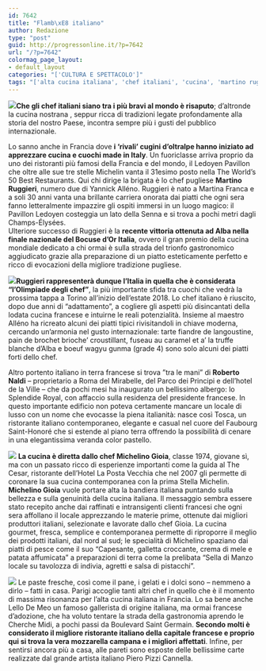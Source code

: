 ```yaml
---
id: 7642
title: "Flamb\xE8 italiano"
author: Redazione
type: "post"
guid: http://progressonline.it/?p=7642
url: "/?p=7642"
colormag_page_layout:
- default_layout
categories: "['CULTURA E SPETTACOLO']"
tags: "['alta cucina italiana', 'chef italiani', 'cucina', 'martino ruggieri', 'michelino gioia', 'migliori chef italiani', 'migliori chef italiani in Francia', 'ristoranti italiani', 'ristoranti italiani in Francia']"
---
```


**![](https://progressonline.it/wp-content/uploads/2017/12/chef-1-300x188.png)Che gli chef italiani siano tra i più bravi al mondo è risaputo**; d’altronde la cucina nostrana , seppur ricca di tradizioni legate profondamente alla storia del nostro Paese, incontra sempre più i gusti del pubblico internazionale.

Lo sanno anche in Francia dove **i ‘rivali’ cugini d’oltralpe hanno iniziato ad apprezzare cucina e cuochi made in Italy**. Un fuoriclasse arriva proprio da uno dei ristoranti più famosi della Francia e del mondo, il Ledoyen Pavillon che oltre alle sue tre stelle Michelin vanta il 31esimo posto nella The World’s 50 Best Restaurants. Qui chi dirige la brigata è lo chef pugliese **Martino Ruggieri**, numero due di Yannick Alléno. Ruggieri è nato a Martina Franca e a soli 30 anni vanta una brillante carriera onorata dai piatti che ogni sera fanno letteralmente impazzire gli ospiti immersi in un luogo magico: il Pavillon Ledoyen costeggia un lato della Senna e si trova a pochi metri dagli Champs-Élysées.  
Ulteriore successo di Ruggieri è la **recente vittoria ottenuta ad Alba nella finale nazionale del Bocuse d’Or Italia**, ovvero il gran premio della cucina mondiale dedicato a chi ormai è sulla strada del trionfo gastronomico aggiudicato grazie alla preparazione di un piatto esteticamente perfetto e ricco di evocazioni della migliore tradizione pugliese.

![](https://progressonline.it/wp-content/uploads/2017/12/Cattura1-3-300x201.png)**Ruggieri rappresenterà dunque l’Italia in quella che è considerata “l’Olimpiade degli chef”**, la più importante sfida tra cuochi che vedrà la prossima tappa a Torino all’inizio dell’estate 2018. Lo chef italiano è riuscito, dopo due anni di “adattamento”, a cogliere gli aspetti più disincantati della lodata cucina francese e intuirne le reali potenzialità. Insieme al maestro Alléno ha ricreato alcuni dei piatti tipici rivisitandoli in chiave moderna, cercando un’armonia nel gusto internazionale: tarte fiandre de langoustine, pain de brochet brioche’ croustillant, fuseau au caramel et a’ la truffe blanche d’Alba e boeuf wagyu gunma (grade 4) sono solo alcuni dei piatti forti dello chef.

Altro portento italiano in terra francese si trova ”tra le mani” di **Roberto Naldi** – proprietario a Roma del Mirabelle, del Parco dei Principi e dell’hotel de la Ville – che da pochi mesi ha inaugurato un bellissimo albergo: lo Splendide Royal, con affaccio sulla residenza del presidente francese. In questo importante edificio non poteva certamente mancare un locale di lusso con un nome che evocasse la piena italianità: nasce così Tosca, un ristorante italiano contemporaneo, elegante e casual nel cuore del Faubourg Saint-Honoré che si estende al piano terra offrendo la possibilità di cenare in una elegantissima veranda color pastello.  
  
![](https://progressonline.it/wp-content/uploads/2017/12/chef-225x300.png) **La cucina è diretta dallo chef Michelino Gioia**, classe 1974, giovane sì, ma con un passato ricco di esperienze importanti come la guida al The Cesar, ristorante dell’Hotel La Posta Vecchia che nel 2007 gli permette di coronare la sua cucina contemporanea con la prima Stella Michelin.  
**Michelino Gioia** vuole portare alta la bandiera italiana puntando sulla bellezza e sulla genuinità della cucina italiana. Il messaggio sembra essere stato recepito anche dai raffinati e intransigenti clienti francesi che ogni sera affollano il locale apprezzando le materie prime, ottenute dai migliori produttori italiani, selezionate e lavorate dallo chef Gioia. La cucina gourmet, fresca, semplice e contemporanea permette di riproporre il meglio dei prodotti italiani, dal nord al sud; le specialità di Michelino spaziano dai piatti di pesce come il suo “Capesante, galletta croccante, crema di mele e patata affumicata” a preparazioni di terra come la prelibata “Sella di Manzo locale su tavolozza di indivia, agretti e salsa di pistacchi”.

![](https://progressonline.it/wp-content/uploads/2017/12/chef-2-300x206.png) Le paste fresche, così come il pane, i gelati e i dolci sono – nemmeno a dirlo – fatti in casa. Parigi accoglie tanti altri chef in quello che è il momento di massima risonanza per l’alta cucina italiana in Francia. Lo sa bene anche Lello De Meo un famoso gallerista di origine italiana, ma ormai francese d’adozione, che ha voluto tentare la strada della gastronomia aprendo le Cherche Midi, a pochi passi da Boulevard Saint Germain. **Secondo molti è considerato il migliore ristorante italiano della capitale francese e proprio qui si trova la vera mozzarella campana e i migliori affettati**. Infine, per sentirsi ancora più a casa, alle pareti sono esposte delle bellissime carte realizzate dal grande artista italiano Piero Pizzi Cannella.